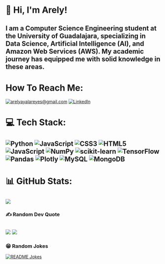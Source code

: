 <!-- # <img src="https://media.giphy.com/media/v1.Y2lkPTc5MGI3NjExNm04dHlkODAycDZncnV2Mmlkc2VhOWlsanpoZ21iYmVwa2htdTUzbCZlcD12MV9zdGlja2Vyc19zZWFyY2gmY3Q9cw/WFZvB7VIXBgiz3oDXE/giphy.gif" width="100"/> Hello and welcome to my coding corner! 

![Header](github-header-image.png)


![Hackerrank](https://img.shields.io/badge/-Hackerrank-2EC866?style=for-the-badge&logo=HackerRank&logoColor=white) -->

# 👋 Hi, I'm Arely!
I am a Computer Science Engineering student at the University of Guadalajara, specializing in Data Science, Artificial Intelligence (AI), and Amazon Web Services (AWS). My academic journey has equipped me with solid knowledge in these areas. 
---

# How To Reach Me:
<a href="mailto:arelyayalareyes@gmail.com">![arelyayalareyes@gmail.com](https://img.shields.io/badge/Gmail-D14836?style=for-the-badge&logo=gmail&logoColor=white)</a>
<a href="<https://www.linkedin.com/in/arely-ayala/>">![LinkedIn](https://img.shields.io/badge/LinkedIn-0077B5?style=for-the-badge&logo=linkedin&logoColor=white)</a>

# 💻 Tech Stack:
![Python](https://img.shields.io/badge/python-3670A0?style=for-the-badge&logo=python&logoColor=ffdd54) ![JavaScript](https://img.shields.io/badge/javascript-%23323330.svg?style=for-the-badge&logo=javascript&logoColor=%23F7DF1E) ![CSS3](https://img.shields.io/badge/css3-%231572B6.svg?style=for-the-badge&logo=css3&logoColor=white) ![HTML5](https://img.shields.io/badge/html5-%23E34F26.svg?style=for-the-badge&logo=html5&logoColor=white) ![JavaScript](https://img.shields.io/badge/javascript-%23323330.svg?style=for-the-badge&logo=javascript&logoColor=%23F7DF1E) ![NumPy](https://img.shields.io/badge/numpy-%23013243.svg?style=for-the-badge&logo=numpy&logoColor=white) ![scikit-learn](https://img.shields.io/badge/scikit--learn-%23F7931E.svg?style=for-the-badge&logo=scikit-learn&logoColor=white) ![TensorFlow](https://img.shields.io/badge/TensorFlow-%23FF6F00.svg?style=for-the-badge&logo=TensorFlow&logoColor=white) ![Pandas](https://img.shields.io/badge/pandas-%23150458.svg?style=for-the-badge&logo=pandas&logoColor=white) ![Plotly](https://img.shields.io/badge/Plotly-%233F4F75.svg?style=for-the-badge&logo=plotly&logoColor=white) ![MySQL](https://img.shields.io/badge/mysql-4479A1.svg?style=for-the-badge&logo=mysql&logoColor=white) ![MongoDB](https://img.shields.io/badge/MongoDB-%234ea94b.svg?style=for-the-badge&logo=mongodb&logoColor=white)
---

# 📊 GitHub Stats:
![](https://github-readme-streak-stats.herokuapp.com/?user=ArelyAyalaR&theme=material-palenight&hide_border=false)
---

### ✍️ Random Dev Quote
![](https://quotes-github-readme.vercel.app/api?type=horizontal&theme=tokyonight)
[![](https://visitcount.itsvg.in/api?id=ArelyAyalaR&icon=0&color=6)](https://visitcount.itsvg.in)
---

### 😁 Random Jokes
<a href="https://readme-jokes.vercel.app"><img align="center" src="https://readme-jokes.vercel.app/api" alt="README Jokes"></a>






